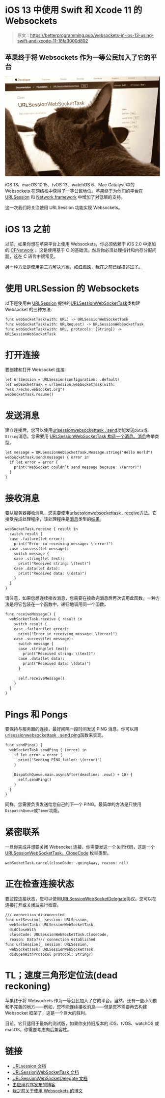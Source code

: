 # iOS 13 中使用 Swift 和 Xcode 11 的 Websockets

> 原文：<https://betterprogramming.pub/websockets-in-ios-13-using-swift-and-xcode-11-18fa3000d802>

## 苹果终于将 Websockets 作为一等公民加入了它的平台

![](img/de3c92103e13f72f2b10f78d68559709.png)

iOS 13、macOS 10.15、tvOS 13、watchOS 6、Mac Catalyst 中的 Websockets 在网络栈中获得了一等公民地位。苹果终于为他们的平台在 [URLSession](https://developer.apple.com/documentation/foundation/urlsessionwebsockettask) 和 [Network.framework](https://developer.apple.com/documentation/network/nwprotocolwebsocket) 中增加了对低层的支持。

这一次我们将关注使用 URLSession 功能实现 Websockets。

# iOS 13 之前

以前，如果你想在苹果平台上使用 Websockets，你必须依赖于 iOS 2.0 中添加的 [CFNetwork](https://developer.apple.com/documentation/cfnetwork) 。这是使用基于 C 的基础流。然后你必须处理指针和内存分配问题，这在 C 语言中很常见。

另一种方法是使用第三方解决方案，如[红蜘蛛](https://github.com/daltoniam/Starscream)，我在之前已经[描述过了。](https://kristaps.me/websockets-swift/)

# 使用 URLSession 的 Websockets

以下是使用由 [URLSession](https://developer.apple.com/documentation/foundation/urlsession) 提供的[URLSessionWebSocketTask](https://developer.apple.com/documentation/foundation/urlsessionwebsockettask)类构建 Websocket 的三种方法:

```
func webSocketTask(with: URL) -> URLSessionWebSocketTask
func webSocketTask(with: URLRequest) -> URLSessionWebSocketTask
func webSocketTask(with: URL, protocols: [String]) -> URLSessionWebSocketTask
```

# 打开连接

要创建和打开 Websocket 连接:

```
let urlSession = URLSession(configuration: .default)
let webSocketTask = urlSession.webSocketTask(with: "wss://echo.websocket.org")
webSocketTask.resume()
```

# 发送消息

建立连接后，您可以使用[urlsessionwebsockettask . send](https://developer.apple.com/documentation/foundation/urlsessionwebsockettask/3281790-send)功能发送`Data`或`String`消息。您需要用 [URLSessionWebSocketTask 构造一个消息。消息](https://developer.apple.com/documentation/foundation/urlsessionwebsockettask/message)枚举类型。

```
let message = URLSessionWebSocketTask.Message.string("Hello World")   
webSocketTask.send(message) { error in
  if let error = error {
    print("WebSocket couldn’t send message because: \(error)")
  }
}
```

# 接收消息

要从服务器接收消息，您需要使用[urlsessionwebsockettask . receive](https://developer.apple.com/documentation/foundation/urlsessionwebsockettask/3281789-receive)方法。它接受完成处理程序，该处理程序是[消息](https://developer.apple.com/documentation/foundation/urlsessionwebsockettask/message)类型的[结果](https://developer.apple.com/documentation/swift/result)。

```
webSocketTask.receive { result in
  switch result {
  case .failure(let error):
    print("Error in receiving message: \(error)")
  case .success(let message):
    switch message {
    case .string(let text):
      print("Received string: \(text)")
    case .data(let data):
      print("Received data: \(data)")
    }
  }
}
```

请注意，如果您想连续接收消息，您需要在接收完消息后再次调用此函数。一种方法是将它包装在一个函数中，递归地调用同一个函数。

```
func receiveMessage() {
  webSocketTask.receive { result in
    switch result {
    case .failure(let error):
      print("Error in receiving message: \(error)")
    case .success(let message):
      switch message {
      case .string(let text):
        print("Received string: \(text)")
      case .data(let data):
        print("Received data: \(data)")
      }

      self.receiveMessage()
    }
  }
}
```

# Pings 和 Pongs

要保持与服务器的连接，最好间隔一段时间发送 PING 消息。你可以用[urlsessionwebsockettask . send ping](https://developer.apple.com/documentation/foundation/urlsessionwebsockettask/3181206-sendping)函数来实现。

```
func sendPing() {
  webSocketTask.sendPing { (error) in
    if let error = error {
      print("Sending PING failed: \(error)")
    }

    DispatchQueue.main.asyncAfter(deadline: .now() + 10) {
      self.sendPing()
    }
  }
}
```

同样，您需要负责发送给您自己的下一个 PING。最简单的方法是只使用`DispatchQueue`或`Timer`功能。

# 紧密联系

一旦你完成并想要关闭 Websocket 连接，你需要发送一个关闭代码，这是一个 [URLSessionWebSocketTask。CloseCode](https://developer.apple.com/documentation/foundation/urlsessionwebsockettask/closecode) 枚举类型。

```
webSocketTask.cancel(closeCode: .goingAway, reason: nil)
```

# 正在检查连接状态

要监控连接状态，您可以使用[URLSessionWebSocketDelegate](https://developer.apple.com/documentation/foundation/urlsessionwebsocketdelegate)协议。您可以在连接打开或关闭后进行检查。

```
/// connection disconnected
func urlSession(_ session: URLSession,
  webSocketTask: URLSessionWebSocketTask,
  didCloseWith
  closeCode: URLSessionWebSocketTask.CloseCode,
  reason: Data?)// connection established
func urlSession(_ session: URLSession,
  webSocketTask: URLSessionWebSocketTask,
  didOpenWithProtocol protocol: String?)
```

# TL；速度三角形定位法(dead reckoning)

苹果终于将 Websockets 作为一等公民加入了它的平台。当然，还有一些小问题和不完善的地方——例如，您不能连续接收消息——但是您不需要再去构建 Websocket 框架了，这是一个巨大的胜利。

目前，它只适用于最新的测试版，如果你支持旧版本的 iOS、tvOS、watchOS 或 macOS，你需要考虑向后兼容性。

# 链接

*   [URLsession 文档](https://developer.apple.com/documentation/foundation)
*   [URLSessionWebSocketTask 文档](https://developer.apple.com/documentation/foundation/urlsessionwebsockettask)
*   [URLSessionWebSocketDelegate 文档](https://developer.apple.com/documentation/foundation/urlsessionwebsocketdelegate)
*   [由应用程序发布的博客](https://appspector.com/blog/websockets-in-ios-using-urlsessionwebsockettask)
*   [我之前关于使用 Websockets 的博文](https://kristaps.me/websockets-swift/)